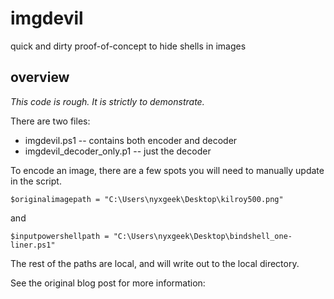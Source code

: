 # imgdevil
quick and dirty proof-of-concept to hide shells in images


## overview

*This code is rough. It is strictly to demonstrate.*


There are two files:

* imgdevil.ps1 -- contains both encoder and decoder
* imgdevil_decoder_only.p1 -- just the decoder



To encode an image, there are a few spots you will need to manually update in the script.

```
$originalimagepath = "C:\Users\nyxgeek\Desktop\kilroy500.png"
```
and
```
$inputpowershellpath = "C:\Users\nyxgeek\Desktop\bindshell_one-liner.ps1"
```

The rest of the paths are local, and will write out to the local directory.




See the original blog post for more information: 
